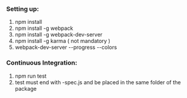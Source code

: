 ### Setting up:

1. npm install
2. npm install -g webpack
3. npm install -g webpack-dev-server
4. npm install -g karma ( not mandatory )
5. webpack-dev-server --progress --colors


### Continuous Integration:

1. npm run test
2. test must end with -spec.js and be placed in the same folder of the package


